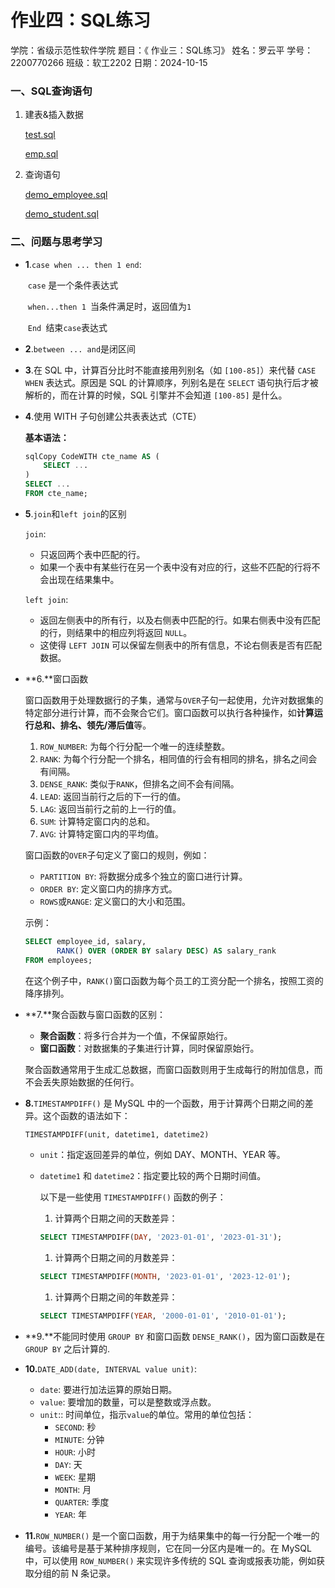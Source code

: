 # 作业四：SQL练习

学院：省级示范性软件学院
题目：《 作业三：SQL练习》
姓名：罗云平
学号：2200770266
班级：软工2202
日期：2024-10-15

### 一、**SQL查询语句**

1. 建表&插入数据

    [test.sql](test.sql)  

   [emp.sql](emp.sql) 

2. 查询语句

    [demo_employee.sql](demo_employee.sql) 

    [demo_student.sql](demo_student.sql) 

### 二、**问题与思考学习**

- **1**.`case when ... then 1 end`:

  ​    `case` 是一个条件表达式

  ​    `when...then 1 `当条件满足时，返回值为`1`

  ​    `End `结束`case`表达式

-  **2**.`between ... and`是闭区间

- **3**.在 SQL 中，计算百分比时不能直接用列别名（如 `[100-85]`）来代替 `CASE WHEN` 表达式。原因是 SQL 的计算顺序，列别名是在 `SELECT` 语句执行后才被解析的，而在计算的时候，SQL 引擎并不会知道 `[100-85]` 是什么。

- **4**.使用 WITH 子句创建公共表表达式（CTE）

  **基本语法：**

  ```sql
  sqlCopy CodeWITH cte_name AS (
      SELECT ...
  )
  SELECT ...
  FROM cte_name;
  ```

- **5**.`join`和`left join`的区别

  `join`:

  - 只返回两个表中匹配的行。
  - 如果一个表中有某些行在另一个表中没有对应的行，这些不匹配的行将不会出现在结果集中。

  `left join`:

  - 返回左侧表中的所有行，以及右侧表中匹配的行。如果右侧表中没有匹配的行，则结果中的相应列将返回 `NULL`。
  - 这使得 `LEFT JOIN` 可以保留左侧表中的所有信息，不论右侧表是否有匹配数据。

- **6.**窗口函数

  窗口函数用于处理数据行的子集，通常与`OVER`子句一起使用，允许对数据集的特定部分进行计算，而不会聚合它们。窗口函数可以执行各种操作，如**计算运行总和、排名、领先/滞后值**等。

  1. `ROW_NUMBER`: 为每个行分配一个唯一的连续整数。
  2. `RANK`: 为每个行分配一个排名，相同值的行会有相同的排名，排名之间会有间隔。
  3. `DENSE_RANK`: 类似于`RANK`，但排名之间不会有间隔。
  4. `LEAD`: 返回当前行之后的下一行的值。
  5. `LAG`: 返回当前行之前的上一行的值。
  6. `SUM`: 计算特定窗口内的总和。
  7. `AVG`: 计算特定窗口内的平均值。

  窗口函数的`OVER`子句定义了窗口的规则，例如：

  - `PARTITION BY`: 将数据分成多个独立的窗口进行计算。
  - `ORDER BY`: 定义窗口内的排序方式。
  - `ROWS`或`RANGE`: 定义窗口的大小和范围。

  示例：

  ```sql
  SELECT employee_id, salary,
         RANK() OVER (ORDER BY salary DESC) AS salary_rank
  FROM employees;
  ```

  在这个例子中，`RANK()`窗口函数为每个员工的工资分配一个排名，按照工资的降序排列。

- **7.**聚合函数与窗口函数的区别：

  - **聚合函数**：将多行合并为一个值，不保留原始行。
  - **窗口函数**：对数据集的子集进行计算，同时保留原始行。

  聚合函数通常用于生成汇总数据，而窗口函数则用于生成每行的附加信息，而不会丢失原始数据的任何行。

- **8.**`TIMESTAMPDIFF()` 是 MySQL 中的一个函数，用于计算两个日期之间的差异。这个函数的语法如下：

  ```sql
  TIMESTAMPDIFF(unit, datetime1, datetime2)
  ```

  - `unit`：指定返回差异的单位，例如 DAY、MONTH、YEAR 等。

  - `datetime1` 和 `datetime2`：指定要比较的两个日期时间值。

    以下是一些使用 `TIMESTAMPDIFF()` 函数的例子：

    1. 计算两个日期之间的天数差异：

    ```sql
    SELECT TIMESTAMPDIFF(DAY, '2023-01-01', '2023-01-31');
    ```

    1. 计算两个日期之间的月数差异：

    ```sql
    SELECT TIMESTAMPDIFF(MONTH, '2023-01-01', '2023-12-01');
    ```

    1. 计算两个日期之间的年数差异：

    ```sql
    SELECT TIMESTAMPDIFF(YEAR, '2000-01-01', '2010-01-01');
    ```

- **9.**不能同时使用 `GROUP BY` 和窗口函数 `DENSE_RANK()`，因为窗口函数是在 `GROUP BY` 之后计算的.

- **10.**`DATE_ADD(date, INTERVAL value unit)`:

  - `date`: 要进行加法运算的原始日期。
  - `value`: 要增加的数量，可以是整数或浮点数。
  - `unit`:: 时间单位，指示`value`的单位。常用的单位包括：
    - `SECOND`: 秒
    - `MINUTE`: 分钟
    - `HOUR`: 小时
    - `DAY`: 天
    - `WEEK`: 星期
    - `MONTH`: 月
    - `QUARTER`: 季度
    - `YEAR`: 年

- **11.**`ROW_NUMBER()` 是一个窗口函数，用于为结果集中的每一行分配一个唯一的编号。该编号是基于某种排序规则，它在同一分区内是唯一的。在 MySQL 中，可以使用 `ROW_NUMBER()` 来实现许多传统的 SQL 查询或报表功能，例如获取分组的前 N 条记录。

